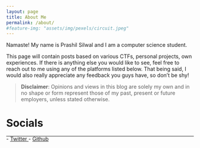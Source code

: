 ```yaml
---
layout: page
title: About Me
permalink: /about/
#feature-img: "assets/img/pexels/circuit.jpeg"
---
```


Namaste! My name is Prashil Silwal and I am a computer science student.

This page will contain posts based on various CTFs, personal projects, own experiences. If there is anything else you would like to see, feel free to reach out to me using any of the platforms listed below. That being said, I would also really appreciate any feedback you guys have, so don’t be shy!

> **Disclaimer**: Opinions and views in this blog are solely my own and in no shape or form represent those of my past, present or future employers, unless stated otherwise.

# Socials
<hr style="margin: -0.1em 0 !important;">
- <a href="" target="_blank"><i class="fa fa-twitter" aria-hidden="true"></i> Twitter </a>
- <a href="" target="_blank"><i class="fa fa-github" aria-hidden="true"></i> Github </a>
